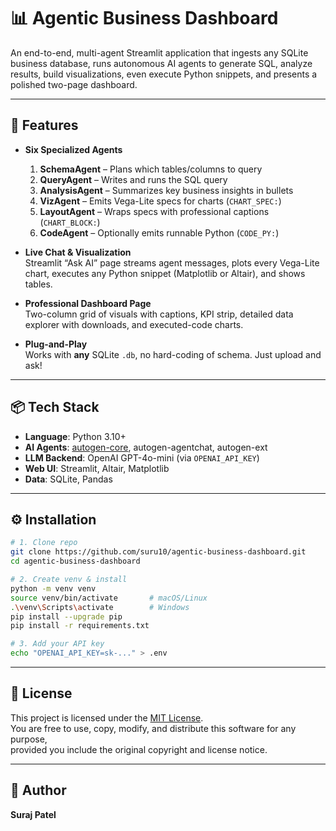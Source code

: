 # 📊 Agentic Business Dashboard

An end-to-end, multi-agent Streamlit application that ingests any SQLite business database, runs autonomous AI agents to generate SQL, analyze results, build visualizations, even execute Python snippets, and presents a polished two-page dashboard.

---

## 🚀 Features

- **Six Specialized Agents**  
  1. **SchemaAgent** – Plans which tables/columns to query  
  2. **QueryAgent** – Writes and runs the SQL query  
  3. **AnalysisAgent** – Summarizes key business insights in bullets  
  4. **VizAgent** – Emits Vega-Lite specs for charts (`CHART_SPEC:`)  
  5. **LayoutAgent** – Wraps specs with professional captions (`CHART_BLOCK:`)  
  6. **CodeAgent** – Optionally emits runnable Python (`CODE_PY:`)  

- **Live Chat & Visualization**  
  Streamlit “Ask AI” page streams agent messages, plots every Vega-Lite chart, executes any Python snippet (Matplotlib or Altair), and shows tables.

- **Professional Dashboard Page**  
  Two-column grid of visuals with captions, KPI strip, detailed data explorer with downloads, and executed-code charts.

- **Plug-and-Play**  
  Works with **any** SQLite `.db`, no hard-coding of schema. Just upload and ask!

---

## 📦 Tech Stack

- **Language**: Python 3.10+  
- **AI Agents**: [autogen-core](https://github.com/openai/autogen-core), autogen-agentchat, autogen-ext  
- **LLM Backend**: OpenAI GPT-4o-mini (via `OPENAI_API_KEY`)  
- **Web UI**: Streamlit, Altair, Matplotlib  
- **Data**: SQLite, Pandas  

---

## ⚙️ Installation

```bash
# 1. Clone repo
git clone https://github.com/suru10/agentic-business-dashboard.git
cd agentic-business-dashboard

# 2. Create venv & install
python -m venv venv
source venv/bin/activate       # macOS/Linux
.\venv\Scripts\activate        # Windows
pip install --upgrade pip
pip install -r requirements.txt

# 3. Add your API key
echo "OPENAI_API_KEY=sk-..." > .env
```

---

## 📜 License

This project is licensed under the [MIT License](LICENSE).  
You are free to use, copy, modify, and distribute this software for any purpose,  
provided you include the original copyright and license notice.

---

## 👤 Author

**Suraj Patel**  
